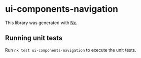 # ui-components-navigation

This library was generated with [Nx](https://nx.dev).

## Running unit tests

Run `nx test ui-components-navigation` to execute the unit tests.
